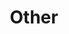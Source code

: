 ---
layout: page
title: Other
output: false
nav: true
nav_order: 8
dropdown: true
children:
    - title: Activities
      permalink: /activities/
    - title: Resources
      permalink: /resources/
    - title: divider
    - title: projects
      permalink: /projects/
    - title: divider
    - title: blog
      permalink: /blog/
---